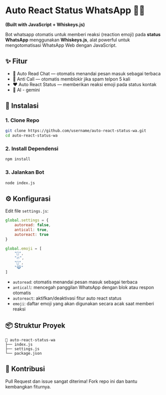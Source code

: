 # Auto React Status WhatsApp 🤖📱

**(Built with JavaScript + Whiskeys.js)**

Bot whatsapp otomatis untuk memberi reaksi (reaction emoji) pada **status WhatsApp** menggunakan **Whiskeys.js**, alat powerful untuk mengotomatisasi WhatsApp Web dengan JavaScript.

## ✨ Fitur

* 🔄 Auto Read Chat — otomatis menandai pesan masuk sebagai terbaca
* 🚫 Anti Call — otomatis memblokir jika spam telpon 5 kali
* ❤️ Auto React Status — memberikan reaksi emoji pada status kontak
* 🤖 AI - gemini

## 🧰 Instalasi

### 1. Clone Repo

```bash
git clone https://github.com/username/auto-react-status-wa.git
cd auto-react-status-wa
```

### 2. Install Dependensi

```bash
npm install
```

### 3. Jalankan Bot

```bash
node index.js
```

## ⚙️ Konfigurasi

Edit file `settings.js`:

```js
global.settings = {
    autoread: false,
    anticall: true,
    autoreact: true
}

global.emoji = [
    "🗿", 
    "🔥", 
    "👀",
    "😹"
]
```

* `autoread`: otomatis menandai pesan masuk sebagai terbaca
* `anticall`: mencegah panggilan WhatsApp dengan blok atau respon otomatis
* `autoreact`: aktifkan/deaktivasi fitur auto react status
* `emoji`: daftar emoji yang akan digunakan secara acak saat memberi reaksi

## 📦 Struktur Proyek

```
📁 auto-react-status-wa
├── index.js
├── settings.js
└── package.json
```

## 🤝 Kontribusi

Pull Request dan issue sangat diterima!
Fork repo ini dan bantu kembangkan fiturnya.

